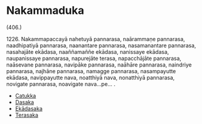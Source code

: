 

# Nakammaduka






(406.)

1226\. Nakammapaccayā nahetuyā pannarasa, naārammaṇe pannarasa, naadhipatiyā pannarasa, naanantare pannarasa, nasamanantare pannarasa, nasahajāte ekādasa, naaññamaññe ekādasa, nanissaye ekādasa, naupanissaye pannarasa, napurejāte terasa, napacchājāte pannarasa, naāsevane pannarasa, navipāke pannarasa, naāhāre pannarasa, naindriye pannarasa, najhāne pannarasa, namagge pannarasa, nasampayutte ekādasa, navippayutte nava, noatthiyā nava, nonatthiyā pannarasa, novigate pannarasa, noavigate nava…pe… .

* [Catukka](Nakammaduka/Catukka.md)
* [Dasaka](Nakammaduka/Dasaka.md)
* [Ekādasaka](Nakammaduka/Ekadasaka.md)
* [Terasaka](Nakammaduka/Terasaka.md)



